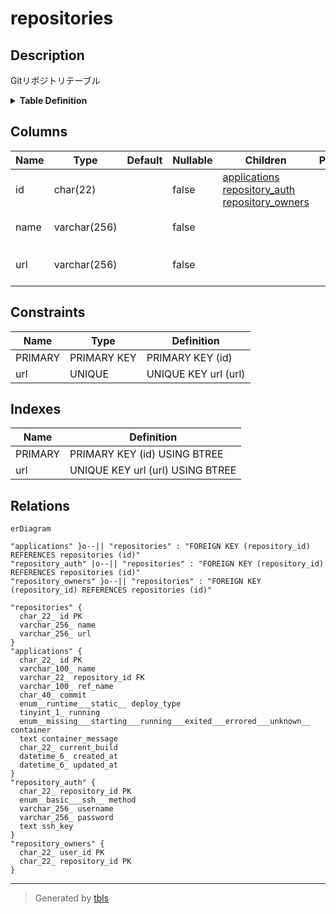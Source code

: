 # repositories

## Description

Gitリポジトリテーブル

<details>
<summary><strong>Table Definition</strong></summary>

```sql
CREATE TABLE `repositories` (
  `id` char(22) NOT NULL COMMENT 'リポジトリID',
  `name` varchar(256) NOT NULL COMMENT 'リポジトリ名',
  `url` varchar(256) NOT NULL COMMENT 'Git Remote URL',
  PRIMARY KEY (`id`),
  UNIQUE KEY `url` (`url`)
) ENGINE=InnoDB DEFAULT CHARSET=utf8mb4 COLLATE=utf8mb4_general_ci COMMENT='Gitリポジトリテーブル'
```

</details>

## Columns

| Name | Type | Default | Nullable | Children | Parents | Comment |
| ---- | ---- | ------- | -------- | -------- | ------- | ------- |
| id | char(22) |  | false | [applications](applications.md) [repository_auth](repository_auth.md) [repository_owners](repository_owners.md) |  | リポジトリID |
| name | varchar(256) |  | false |  |  | リポジトリ名 |
| url | varchar(256) |  | false |  |  | Git Remote URL |

## Constraints

| Name | Type | Definition |
| ---- | ---- | ---------- |
| PRIMARY | PRIMARY KEY | PRIMARY KEY (id) |
| url | UNIQUE | UNIQUE KEY url (url) |

## Indexes

| Name | Definition |
| ---- | ---------- |
| PRIMARY | PRIMARY KEY (id) USING BTREE |
| url | UNIQUE KEY url (url) USING BTREE |

## Relations

```mermaid
erDiagram

"applications" }o--|| "repositories" : "FOREIGN KEY (repository_id) REFERENCES repositories (id)"
"repository_auth" |o--|| "repositories" : "FOREIGN KEY (repository_id) REFERENCES repositories (id)"
"repository_owners" }o--|| "repositories" : "FOREIGN KEY (repository_id) REFERENCES repositories (id)"

"repositories" {
  char_22_ id PK
  varchar_256_ name
  varchar_256_ url
}
"applications" {
  char_22_ id PK
  varchar_100_ name
  varchar_22_ repository_id FK
  varchar_100_ ref_name
  char_40_ commit
  enum__runtime___static__ deploy_type
  tinyint_1_ running
  enum__missing___starting___running___exited___errored___unknown__ container
  text container_message
  char_22_ current_build
  datetime_6_ created_at
  datetime_6_ updated_at
}
"repository_auth" {
  char_22_ repository_id PK
  enum__basic___ssh__ method
  varchar_256_ username
  varchar_256_ password
  text ssh_key
}
"repository_owners" {
  char_22_ user_id PK
  char_22_ repository_id PK
}
```

---

> Generated by [tbls](https://github.com/k1LoW/tbls)
